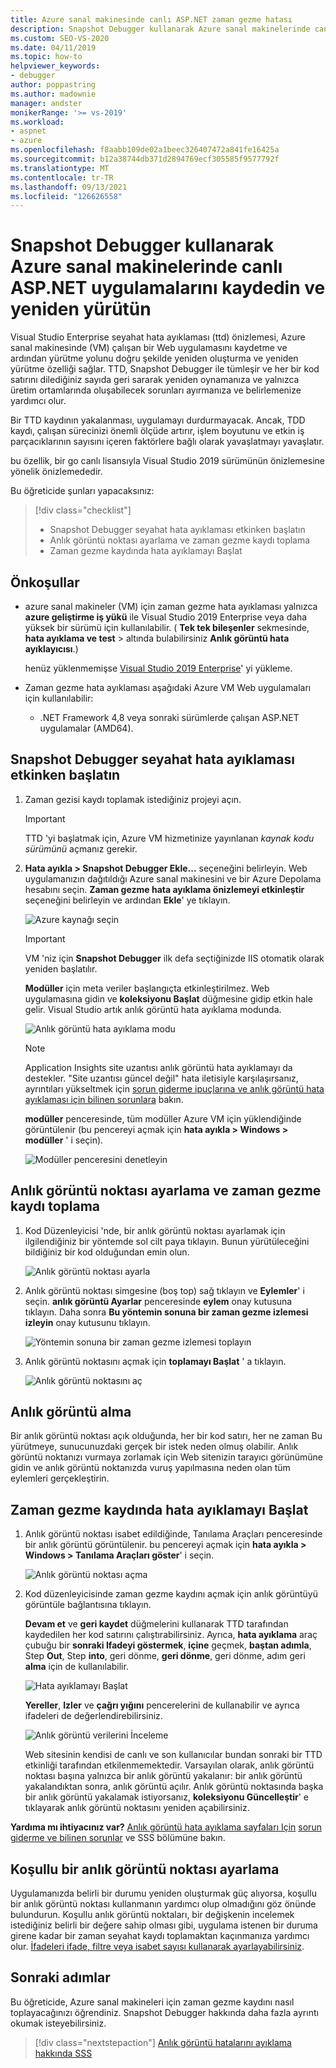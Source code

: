 ```yaml
---
title: Azure sanal makinesinde canlı ASP.NET zaman gezme hatası
description: Snapshot Debugger kullanarak Azure sanal makinelerinde canlı ASP.NET uygulamalarını kaydetme ve yeniden oynatma hakkında bilgi edinin.
ms.custom: SEO-VS-2020
ms.date: 04/11/2019
ms.topic: how-to
helpviewer_keywords:
- debugger
author: poppastring
ms.author: madownie
manager: andster
monikerRange: '>= vs-2019'
ms.workload:
- aspnet
- azure
ms.openlocfilehash: f8aabb109de02a1beec326407472a841fe16425a
ms.sourcegitcommit: b12a38744db371d2894769ecf305585f9577792f
ms.translationtype: MT
ms.contentlocale: tr-TR
ms.lasthandoff: 09/13/2021
ms.locfileid: "126626558"
---
```

# <a name="record-and-replay-live-aspnet-apps-on-azure-virtual-machines-using-the-snapshot-debugger"></a>Snapshot Debugger kullanarak Azure sanal makinelerinde canlı ASP.NET uygulamalarını kaydedin ve yeniden yürütün

Visual Studio Enterprise seyahat hata ayıklaması (ttd) önizlemesi, Azure sanal makinesinde (VM) çalışan bir Web uygulamasını kaydetme ve ardından yürütme yolunu doğru şekilde yeniden oluşturma ve yeniden yürütme özelliği sağlar. TTD, Snapshot Debugger ile tümleşir ve her bir kod satırını dilediğiniz sayıda geri sararak yeniden oynamanıza ve yalnızca üretim ortamlarında oluşabilecek sorunları ayırmanıza ve belirlemenize yardımcı olur.

Bir TTD kaydının yakalanması, uygulamayı durdurmayacak. Ancak, TDD kaydı, çalışan sürecinizi önemli ölçüde artırır, işlem boyutunu ve etkin iş parçacıklarının sayısını içeren faktörlere bağlı olarak yavaşlatmayı yavaşlatır.

bu özellik, bir go canlı lisansıyla Visual Studio 2019 sürümünün önizlemesine yönelik önizlemededir.

Bu öğreticide şunları yapacaksınız:

> [!div class="checklist"]
> * Snapshot Debugger seyahat hata ayıklaması etkinken başlatın
> * Anlık görüntü noktası ayarlama ve zaman gezme kaydı toplama
> * Zaman gezme kaydında hata ayıklamayı Başlat

## <a name="prerequisites"></a>Önkoşullar

* azure sanal makineler (VM) için zaman gezme hata ayıklaması yalnızca **azure geliştirme iş yükü** ile Visual Studio 2019 Enterprise veya daha yüksek bir sürümü için kullanılabilir. ( **Tek tek bileşenler** sekmesinde, **hata ayıklama ve test**  >  altında bulabilirsiniz **Anlık görüntü hata ayıklayıcısı**.)

    henüz yüklenmemişse [Visual Studio 2019 Enterprise](https://visualstudio.microsoft.com/vs/)' yi yükleme.

* Zaman gezme hata ayıklaması aşağıdaki Azure VM Web uygulamaları için kullanılabilir:
  * .NET Framework 4,8 veya sonraki sürümlerde çalışan ASP.NET uygulamalar (AMD64).

## <a name="start-the-snapshot-debugger-with-time-travel-debugging-enabled"></a>Snapshot Debugger seyahat hata ayıklaması etkinken başlatın

1. Zaman gezisi kaydı toplamak istediğiniz projeyi açın.

    > [!IMPORTANT]
    > TTD 'yi başlatmak için, Azure VM hizmetinize yayınlanan *kaynak kodu sürümünü* açmanız gerekir.

1. **Hata ayıkla > Snapshot Debugger Ekle...** seçeneğini belirleyin. Web uygulamanızın dağıtıldığı Azure sanal makinesini ve bir Azure Depolama hesabını seçin. **Zaman gezme hata ayıklama önizlemeyi etkinleştir** seçeneğini belirleyin ve ardından **Ekle**' ye tıklayın.

      ![Azure kaynağı seçin](../debugger/media/time-travel-debugging-select-azure-resource-vm.png)

    > [!IMPORTANT]
    > VM 'niz için **Snapshot Debugger** ilk defa seçtiğinizde IIS otomatik olarak yeniden başlatılır.

    **Modüller** için meta veriler başlangıçta etkinleştirilmez. Web uygulamasına gidin ve **koleksiyonu Başlat** düğmesine gidip etkin hale gelir. Visual Studio artık anlık görüntü hata ayıklama modunda.

   ![Anlık görüntü hata ayıklama modu](../debugger/media/snapshot-message.png)

    > [!NOTE]
    > Application Insights site uzantısı anlık görüntü hata ayıklamayı da destekler. "Site uzantısı güncel değil" hata iletisiyle karşılaşırsanız, ayrıntıları yükseltmek için [sorun giderme ipuçlarına ve anlık görüntü hata ayıklaması için bilinen sorunlara](../debugger/debug-live-azure-apps-troubleshooting.md) bakın.

   **modüller** penceresinde, tüm modüller Azure VM için yüklendiğinde görüntülenir (bu pencereyi açmak için **hata ayıkla > Windows > modüller** ' i seçin).

   ![Modüller penceresini denetleyin](../debugger/media/snapshot-modules.png)

## <a name="set-a-snappoint-and-collect-a-time-travel-recording"></a>Anlık görüntü noktası ayarlama ve zaman gezme kaydı toplama

1. Kod Düzenleyicisi 'nde, bir anlık görüntü noktası ayarlamak için ilgilendiğiniz bir yöntemde sol cilt paya tıklayın. Bunun yürütüleceğini bildiğiniz bir kod olduğundan emin olun.

   ![Anlık görüntü noktası ayarla](../debugger/media/time-travel-debugging-set-snappoint-settings.png)

1. Anlık görüntü noktası simgesine (boş top) sağ tıklayın ve **Eylemler**' i seçin. **anlık görüntü Ayarlar** penceresinde **eylem** onay kutusuna tıklayın. Daha sonra **Bu yöntemin sonuna bir zaman gezme izlemesi izleyin** onay kutusunu tıklayın.

   ![Yöntemin sonuna bir zaman gezme izlemesi toplayın](../debugger/media/time-travel-debugging-set-snappoint-action.png)

1. Anlık görüntü noktasını açmak için **toplamayı Başlat** ' a tıklayın.

   ![Anlık görüntü noktasını aç](../debugger/media/snapshot-start-collection.png)

## <a name="take-a-snapshot"></a>Anlık görüntü alma

Bir anlık görüntü noktası açık olduğunda, her bir kod satırı, her ne zaman Bu yürütmeye, sunucunuzdaki gerçek bir istek neden olmuş olabilir. Anlık görüntü noktanızı vurmaya zorlamak için Web sitenizin tarayıcı görünümüne gidin ve anlık görüntü noktanızda vuruş yapılmasına neden olan tüm eylemleri gerçekleştirin.

## <a name="start-debugging-a-time-travel-recording"></a>Zaman gezme kaydında hata ayıklamayı Başlat

1. Anlık görüntü noktası isabet edildiğinde, Tanılama Araçları penceresinde bir anlık görüntü görüntülenir. bu pencereyi açmak için **hata ayıkla > Windows > Tanılama Araçları göster**' i seçin.

   ![Anlık görüntü noktası açma](../debugger/media/snapshot-diagsession-window.png)

1. Kod düzenleyicisinde zaman gezme kaydını açmak için anlık görüntüyü görüntüle bağlantısına tıklayın.
  
   **Devam et** ve **geri kaydet** düğmelerini kullanarak TTD tarafından kaydedilen her kod satırını çalıştırabilirsiniz. Ayrıca, **hata ayıklama** araç çubuğu bir **sonraki Ifadeyi göstermek**, **içine** geçmek, **baştan adımla**, Step **Out**, Step **into**, geri dönme, **geri dönme**, geri dönme, adım geri **alma** için de kullanılabilir.

   ![Hata ayıklamayı Başlat](../debugger/media/time-travel-debugging-step-commands.png)

   **Yereller**, **Izler** ve **çağrı yığını** pencerelerini de kullanabilir ve ayrıca ifadeleri de değerlendirebilirsiniz.

   ![Anlık görüntü verilerini İnceleme](../debugger/media/time-travel-debugging-start-debugging.png)

    Web sitesinin kendisi de canlı ve son kullanıcılar bundan sonraki bir TTD etkinliği tarafından etkilenmemektedir. Varsayılan olarak, anlık görüntü noktası başına yalnızca bir anlık görüntü yakalanır: bir anlık görüntü yakalandıktan sonra, anlık görüntü açılır. Anlık görüntü noktasında başka bir anlık görüntü yakalamak istiyorsanız, **koleksiyonu Güncelleştir**' e tıklayarak anlık görüntü noktasını yeniden açabilirsiniz.

**Yardıma mı ihtiyacınız var?** [Anlık görüntü hata ayıklama sayfaları Için](../debugger/debug-live-azure-apps-faq.yml) [sorun giderme ve bilinen sorunlar](../debugger/debug-live-azure-apps-troubleshooting.md) ve SSS bölümüne bakın.

## <a name="set-a-conditional-snappoint"></a>Koşullu bir anlık görüntü noktası ayarlama

Uygulamanızda belirli bir durumu yeniden oluşturmak güç alıyorsa, koşullu bir anlık görüntü noktası kullanmanın yardımcı olup olmadığını göz önünde bulundurun. Koşullu anlık görüntü noktaları, bir değişkenin incelemek istediğiniz belirli bir değere sahip olması gibi, uygulama istenen bir duruma girene kadar bir zaman seyahat kaydı toplamaktan kaçınmanıza yardımcı olur. [İfadeleri ifade, filtre veya isabet sayısı kullanarak ayarlayabilirsiniz](../debugger/debug-live-azure-apps-troubleshooting.md).

## <a name="next-steps"></a>Sonraki adımlar

Bu öğreticide, Azure sanal makineleri için zaman gezme kaydını nasıl toplayacağınızı öğrendiniz. Snapshot Debugger hakkında daha fazla ayrıntı okumak isteyebilirsiniz.

> [!div class="nextstepaction"]
> [Anlık görüntü hatalarını ayıklama hakkında SSS](../debugger/debug-live-azure-apps-faq.yml)